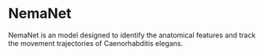 # NemaNet
NemaNet is an model designed to identify the anatomical features and track the movement trajectories of Caenorhabditis elegans.
